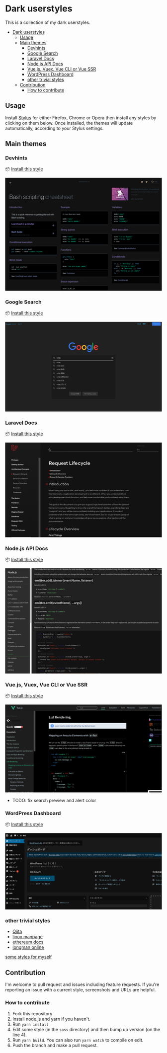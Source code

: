 # Dark userstyles
This is a collection of my dark userstyles.

- [Dark userstyles](#dark-userstyles)
    - [Usage](#usage)
    - [Main themes](#main-themes)
        - [Devhints](#devhints)
        - [Google Search](#google-search)
        - [Laravel Docs](#laravel-docs)
        - [Node.js API Docs](#nodejs-api-docs)
        - [Vue.js, Vuex, Vue CLI or Vue SSR](#vuejs-vuex-vue-cli-or-vue-ssr)
        - [WordPress Dashboard](#wordpress-dashboard)
        - [other trivial styles](#other-trivial-styles)
    - [Contribution](#contribution)
        - [How to contribute](#how-to-contribute)

## Usage
Install [Stylus](https://add0n.com/stylus.html) for either Firefox, Chrome or Opera then install any styles by clicking on them below. Once installed, the themes will update automatically, according to your Stylus settings.

## Main themes
### Devhints
📦 [Install this style](https://github.com/xentok/userstyles/raw/master/build/devhints.io/dark.user.css)

![Devhints](image/devhints.io.png)

### Google Search
📦 [Install this style](https://github.com/xentok/userstyles/raw/master/build/google.com/clean-dark.user.css)

![Google](image/google.com.png)

### Laravel Docs
📦 [Install this style](https://github.com/xentok/userstyles/raw/master/build/laravel.com/dark.user.css)

![Laravel](image/laravel.com.png)

### Node.js API Docs
📦 [Install this style](https://github.com/xentok/userstyles/raw/master/build/nodejs.org/dark.user.css)

![Node.js API](image/nodejs.org.png)

### Vue.js, Vuex, Vue CLI or Vue SSR
📦 [Install this style](https://github.com/xentok/userstyles/raw/master/build/vuejs.org/dark.user.css)

![Vue](image/vuejs.org.png)

* TODO: fix search preview and alert color

### WordPress Dashboard
📦 [Install this style](https://github.com/xentok/userstyles/raw/master/build/wordpress/black.user.css)

![WordPress](image/wordpress.png)


### other trivial styles
* [Qiita](https://github.com/xentok/userstyles/raw/master/build/qiita.com/dark.user.css)
* [linux manpage](https://github.com/xentok/userstyles/raw/master/build/linux.die.net/dark.user.css)
* [ethereum docs](https://github.com/xentok/userstyles/raw/master/build/book.ethereum-jp.net/dark.user.css)
* [longman online](https://github.com/xentok/userstyles/raw/master/build/www.ldoceonline.com/dark.user.css)

[some styles for myself](https://github.com/xentok/userstyles/raw/master/build/bookmarks/dark.user.css)

## Contribution
I'm welcome to pull request and issues including feature requests.
If you're reporting an issue with a current style, screenshots and URLs are helpful.

### How to contribute
1. Fork this repository.
2. Install node.js and yarn if you haven't.
3. Run `yarn install`
4. Edit some style (in the `sass` directory) and then bump up version (on the line 4).
5. Run `yarn build`. You can also run `yarn watch` to compile on edit.
6. Push the branch and make a pull request.
